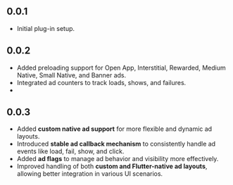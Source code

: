 ## 0.0.1

- Initial plug-in setup.

## 0.0.2

- Added preloading support for Open App, Interstitial, Rewarded, Medium Native, Small Native, and Banner ads.
- Integrated ad counters to track loads, shows, and failures.
- 
## 0.0.3

- Added **custom native ad support** for more flexible and dynamic ad layouts.
- Introduced **stable ad callback mechanism** to consistently handle ad events like load, fail, show, and click.
- Added **ad flags** to manage ad behavior and visibility more effectively.
- Improved handling of both **custom and Flutter-native ad layouts**, allowing better integration in various UI scenarios.

